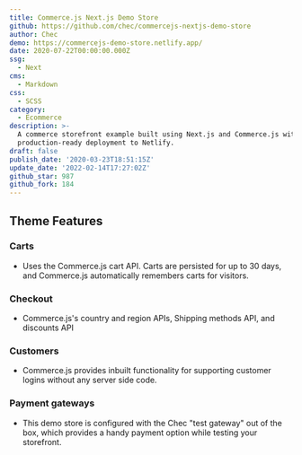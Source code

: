 ```yaml
---
title: Commerce.js Next.js Demo Store
github: https://github.com/chec/commercejs-nextjs-demo-store
author: Chec
demo: https://commercejs-demo-store.netlify.app/
date: 2020-07-22T00:00:00.000Z
ssg:
  - Next
cms:
  - Markdown
css:
  - SCSS
category:
  - Ecommerce
description: >-
  A commerce storefront example built using Next.js and Commerce.js with
  production-ready deployment to Netlify.
draft: false
publish_date: '2020-03-23T18:51:15Z'
update_date: '2022-02-14T17:27:02Z'
github_star: 987
github_fork: 184
---
```

## Theme Features

### Carts

- Uses the Commerce.js cart API. Carts are persisted for up to 30 days, and Commerce.js automatically remembers carts for visitors.

### Checkout

- Commerce.js's country and region APIs, Shipping methods API, and discounts API

### Customers

- Commerce.js provides inbuilt functionality for supporting customer logins without any server side code.

### Payment gateways

- This demo store is configured with the Chec "test gateway" out of the box, which provides a handy payment option while testing your storefront.
